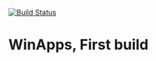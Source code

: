 [![Build Status](https://dev.azure.com/TestingXperts-POC/R_and_D/_apis/build/status/anshumantx.WinApps?branchName=master)](https://dev.azure.com/TestingXperts-POC/R_and_D/_build/latest?definitionId=21&branchName=master)

# WinApps, First build
